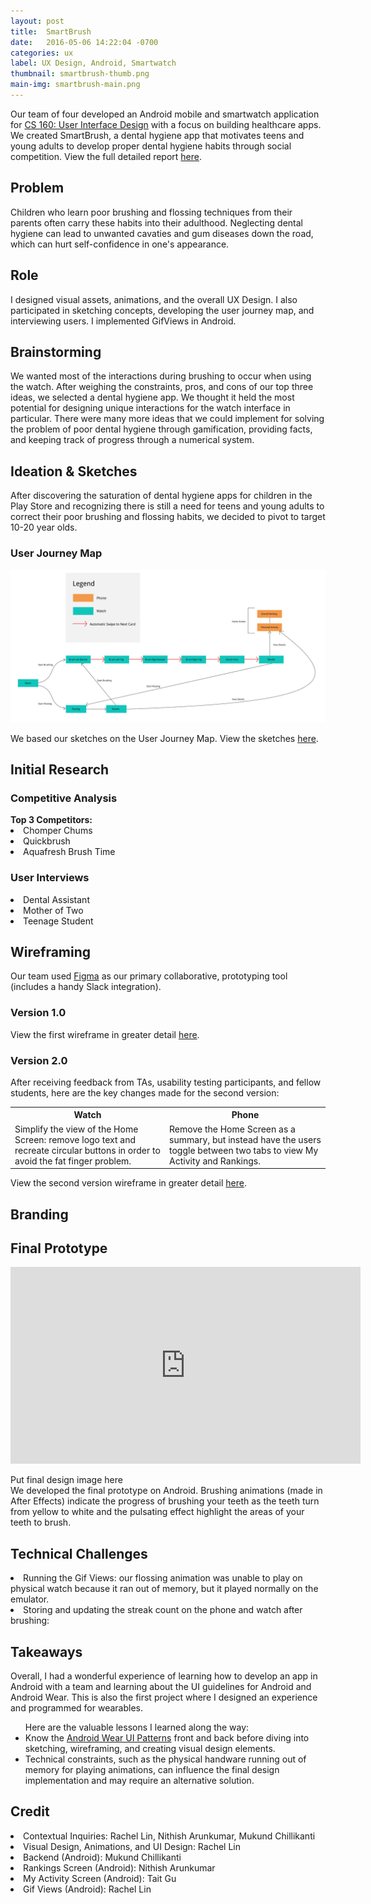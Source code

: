 ```yaml
---
layout: post
title:  SmartBrush
date:   2016-05-06 14:22:04 -0700
categories: ux
label: UX Design, Android, Smartwatch
thumbnail: smartbrush-thumb.png
main-img: smartbrush-main.png
---
```


<section>
  Our team of four developed an Android mobile and smartwatch application for <a href="http://teaching.paulos.net/cs160_SP2016/">CS 160: User Interface Design</a> with a focus on building healthcare apps. We created SmartBrush, a dental hygiene app that motivates teens and young adults to develop proper dental hygiene habits through social competition. View the full detailed report <a href="/files/SmartBrushFinalReport.pdf">here</a>.
</section>

<div class="row">
  <div class="col-md-6 project-problem">
      <h2 class="block-title">Problem</h2>
      Children who learn poor brushing and flossing techniques from their parents often carry these habits into their adulthood. Neglecting dental hygiene can lead to unwanted cavaties and gum diseases down the road, which can hurt self-confidence in one's appearance.
  </div>
  <div class="col-md-6 project-role">
    <h2 class="block-title">Role</h2>
      I designed visual assets, animations, and the overall UX Design. I also participated in sketching concepts, developing the user journey map, and interviewing users. I implemented GifViews in Android. 
  </div>
</div>

<section>
<h1 class="section-title">Brainstorming</h1>
We wanted most of the interactions during brushing to occur when using the watch. After weighing the constraints, pros, and cons of our top three ideas, we selected a dental hygiene app. We thought it held the most potential for designing unique interactions for the watch interface in particular. There were many more ideas that we could implement for solving the problem of poor dental hygiene through gamification, providing facts, and keeping track of progress through a numerical system.
</section>

<section>
<h1 class="section-title">Ideation & Sketches</h1>
After discovering the saturation of dental hygiene apps for children in the Play Store and recognizing there is still a need for teens and young adults to correct their poor brushing and flossing habits, we decided to pivot to target 10-20 year olds. 
<p>
<h3 class="subtitle">User Journey Map</h3>
<p>
<a href="https://www.figma.com/file/Laa1xLrzw4I487dMAVAU743E/Smart-Brush-User-Journey-Map"><img src="/img/portfolio/smartbrush/UserJourneyMap.png" class="img-responsive"></a>
<p>
We based our sketches on the User Journey Map. View the sketches <a href="https://www.figma.com/file/guugKmS6m1uQWVMW6KBj6D/CS-160-Nurse-Joy-and-the-ChancPaper-Sketches-Public">here</a>.
</section>

<section>
  <h1 class="section-title">Initial Research</h1>
  <h3 class="subtitle">Competitive Analysis</h3>
  <strong>Top 3 Competitors:</strong>
  <li>Chomper Chums</li>
  <li>Quickbrush</li>
  <li>Aquafresh Brush Time</li>
  <p>
  <h3 class="subtitle">User Interviews</h3>
  <li>Dental Assistant</li>
  <li>Mother of Two</li>
  <li>Teenage Student</li>
</section>

<section>
  <h1 class="section-title">Wireframing</h1>
  Our team used <a href="http://figma.com">Figma</a> as our primary collaborative, prototyping tool (includes a handy Slack integration).
  <p>
  <h3 class="subtitle">Version 1.0</h3>
  View the first wireframe in greater detail <a href="https://www.figma.com/file/GJd7n0GcPV36Rmo6Tg14Un/Final-Wireframes-v1-Public">here</a>.
  <p>
 <h3 class="subtitle">Version 2.0</h3>
  After receiving feedback from TAs, usability testing participants, and fellow students, here are the key changes made for the second version:
  <p>
  <table class="table table-bordered">
  <tr>
  	<th>Watch</th>
  	<th>Phone</th>
  </tr>
  <tr>
    <td>Simplify the view of the Home Screen: remove logo text and recreate circular buttons in order to avoid the fat finger problem.</td>
    <td>Remove the Home Screen as a summary, but instead have the users toggle between two tabs to view My Activity and Rankings.</td>
  </tr>
</table>	
  View the second version wireframe in greater detail <a href="https://www.figma.com/file/5036UJPwm5jX8cpyTlir3k/PROG-03-Milestone-1-Public">here</a>.
</section>

<section>
  <h1 class="section-title">Branding</h1>
 
</section>

<section>
  <h1 class="section-title">Final Prototype</h1>
  <iframe width="560" height="315" src="https://www.youtube.com/embed/7vfUYkNVRzE" frameborder="0" allowfullscreen></iframe>
  <p>
  Put final design image here
  <br>
  We developed the final prototype on Android. Brushing animations (made in After Effects) indicate the progress of brushing your teeth as the teeth turn from yellow to white and the pulsating effect highlight the areas of your teeth to brush.
</section>

<section>
<h1 class="section-title">Technical Challenges</h1>
    <li>Running the Gif Views: our flossing animation was unable to play on physical watch because it ran out of memory, but it played normally on the emulator.</li>
    <li>Storing and updating the streak count on the phone and watch after brushing: </li>
</section>

<section>
  <h1 class="section-title">Takeaways</h1>
  Overall, I had a wonderful experience of learning how to develop an app in Android with a team and learning about the UI guidelines for Android and Android Wear. This is also the first project where I designed an experience and programmed for wearables.
  <p>
  <ul>Here are the valuable lessons I learned along the way:
  <li>Know the <a href="http://developer.android.com/design/wear/patterns.html">Android Wear UI Patterns</a> front and back before diving into sketching, wireframing, and creating visual design elements.</li>
  <li>Technical constraints, such as the physical handware running out of memory for playing animations, can influence the final design implementation and may require an alternative solution.</li>
  </ul>
</section>

<section>
   <h1 class="section-title">Credit</h1>
    <li>Contextual Inquiries: Rachel Lin, Nithish Arunkumar, Mukund Chillikanti</li>
    <li>Visual Design, Animations, and UI Design: Rachel Lin</li>
    <li>Backend (Android): Mukund Chillikanti</li>
    <li>Rankings Screen (Android): Nithish Arunkumar</li>
    <li>My Activity Screen (Android): Tait Gu</li>
    <li>Gif Views (Android): Rachel Lin</li>
</section>
